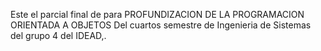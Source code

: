 Este el parcial final de para PROFUNDIZACION DE LA PROGRAMACION ORIENTADA A OBJETOS Del cuartos semestre de Ingenieria de Sistemas del grupo 4 del IDEAD,.
